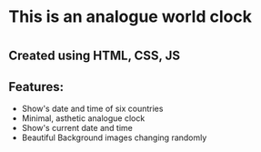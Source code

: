 <h1>This is an analogue world clock<h1>

<h2>Created using HTML, CSS, JS </h2>

<h2>Features:</h2>
<ul>
<li>Show's date and time of six countries</li>
<li>Minimal, asthetic analogue clock</li>
<li>Show's current date and time</li>
<li>Beautiful Background images changing randomly</li>
</ul>
